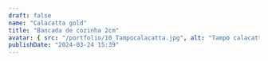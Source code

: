 ```yaml
---
draft: false
name: "Calacatta gold"
title: "Bancada de cozinha 2cm"
avatar: { src: "/portfolio/10_Tampocalacatta.jpg", alt: "Tampo calacatta gold 2cm com furos polidos" }
publishDate: "2024-03-24 15:39"
---
```

